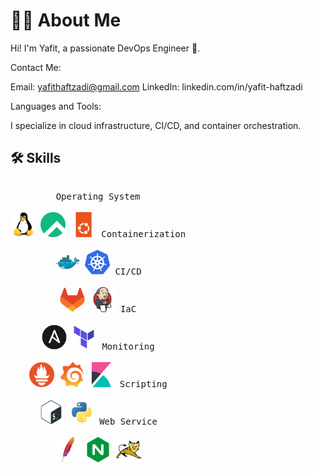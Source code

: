 # 👩‍💻 About Me
Hi! I'm Yafit, a passionate DevOps Engineer 🚀. 


Contact Me:

Email: yafithaftzadi@gmail.com
LinkedIn: linkedin.com/in/yafit-haftzadi


Languages and Tools: 

 
I specialize in cloud infrastructure, CI/CD, and container orchestration.

## 🛠️ Skills
<p style="display: inline-block;" align="center">
    <kbd>
      <kbd>Operating System</kbd>
      <br>
      <br>
      <img title="Linux" alt="Linux" width="40"  src="https://github.com/devicons/devicon/blob/master/icons/linux/linux-original.svg" /> 
      <img title="Rocky" alt="Rocky" width="40"  src="https://github.com/devicons/devicon/blob/master/icons/rockylinux/rockylinux-original.svg" /> 
      <img title="Ubuntu" alt="Ubuntu" width="40" src="https://github.com/devicons/devicon/blob/master/icons/ubuntu/ubuntu-original.svg" /> 
    </kbd>
    <kbd>
      <kbd>Containerization</kbd>
      <br>
      <br>
      <img title="Docker" alt="Docker" width="40"  src="https://github.com/devicons/devicon/blob/master/icons/docker/docker-original.svg" /> 
      <img title="K8S" alt="K8S" width="40"  src="https://github.com/devicons/devicon/blob/master/icons/kubernetes/kubernetes-original.svg" /> 
    </kbd>
    <kbd>
      <kbd>CI/CD</kbd>
      <br>
      <br>
      <img title="Gitlab" alt="Gitlab" width="40"  src="https://github.com/devicons/devicon/blob/master/icons/gitlab/gitlab-original.svg" /> 
      <img title="Jenkins" alt="Jenkins" width="40"  src="https://github.com/devicons/devicon/blob/master/icons/jenkins/jenkins-original.svg" /> 
    </kbd>
    <kbd>
      <kbd>IaC</kbd>
      <br>
      <br>
      <img title="Ansible" alt="Ansible" width="40"  src="https://github.com/devicons/devicon/blob/master/icons/ansible/ansible-original.svg" /> 
      <img title="Terraform" alt="Terraform" width="40"  src="https://github.com/devicons/devicon/blob/master/icons/terraform/terraform-original.svg" /> 
    </kbd>
    <kbd>
      <kbd>Monitoring</kbd>
      <br>
      <br>
      <img title="Prometheus" alt="Prometheus" width="40"  src="https://github.com/devicons/devicon/blob/master/icons/prometheus/prometheus-original.svg" /> 
      <img title="Grafana" alt="Grafana" width="40"  src="https://github.com/devicons/devicon/blob/master/icons/grafana/grafana-original.svg" /> 
      <img title="Kibana" alt="Kibana" width="40"  src="https://github.com/devicons/devicon/blob/master/icons/kibana/kibana-original.svg" /> 
    </kbd>
    <kbd>
      <kbd>Scripting</kbd>
      <br>
      <br>
      <img title="Bash" alt="Bash" width="40"  src="https://github.com/devicons/devicon/blob/master/icons/bash/bash-original.svg" /> 
      <img title="Python" alt="Python" width="40"  src="https://github.com/devicons/devicon/blob/master/icons/python/python-original.svg" /> 
    </kbd>
    <kbd>
      <kbd>Web Service</kbd>
      <br>
      <br>
      <img title="Apache" alt="Apache" width="40"  src="https://github.com/devicons/devicon/blob/master/icons/apache/apache-original.svg" /> 
      <img title="Nginx" alt="Nginx" width="40"  src="https://github.com/devicons/devicon/blob/master/icons/nginx/nginx-original.svg" /> 
      <img title="Tomcat" alt="Tomcat" width="40"  src="https://github.com/devicons/devicon/blob/master/icons/tomcat/tomcat-original.svg" /> 
    </kbd>
  </p>
